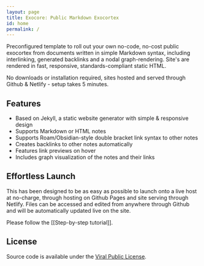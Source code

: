 ```yaml
---
layout: page
title: Exocore: Public Markdown Exocortex
id: home
permalink: /
---
```


Preconfigured template to roll out your own no-code, no-cost public exocortex from documents written in simple Markdown syntax, including interlinking, generated backlinks and a nodal graph-rendering. Site's are rendered in fast, responsive, standards-compliant static HTML. 

No downloads or installation required, sites hosted and served through Github & Netlify - setup takes 5 minutes.

## Features

- Based on Jekyll, a static website generator with simple & responsive design
- Supports Markdown or HTML notes
- Supports Roam/Obsidian-style double bracket link syntax to other notes
- Creates backlinks to other notes automatically
- Features link previews on hover
- Includes graph visualization of the notes and their links

## Effortless Launch

This has been designed to be as easy as possible to launch onto a live host at no-charge, through hosting on Github Pages and site serving through Netlify. Files can be accessed and edited from anywhere through Github and will be automatically updated live on the site.

Please follow the [[Step-by-step tutorial]].

## License

Source code is available under the [Viral Public License](LICENSE.md).